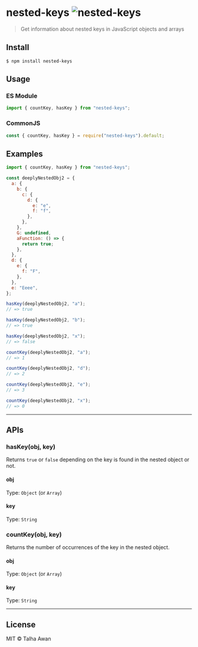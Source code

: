 [//]: # "The code structure for the repo: https://pauloe-me.medium.com/typescript-npm-package-publishing-a-beginners-guide-40b95908e69c"

# nested-keys ![nested-keys](https://github.com/TalhaAwan/nested-keys/actions/workflows/build.yml/badge.svg)

> Get information about nested keys in JavaScript objects and arrays

## Install

```
$ npm install nested-keys
```

## Usage

### ES Module

```js
import { countKey, hasKey } from "nested-keys";
```

### CommonJS

```js
const { countKey, hasKey } = require("nested-keys").default;
```

## Examples

```js
import { countKey, hasKey } from "nested-keys";

const deeplyNestedObj2 = {
  a: {
    b: {
      c: {
        d: {
          e: "e",
          f: "f",
        },
      },
    },
    G: undefined,
    aFunction: () => {
      return true;
    },
  },
  d: {
    e: {
      f: "F",
    },
  },
  e: "Eeee",
};

hasKey(deeplyNestedObj2, "a");
// => true

hasKey(deeplyNestedObj2, "b");
// => true

hasKey(deeplyNestedObj2, "x");
// => false

countKey(deeplyNestedObj2, "a");
// => 1

countKey(deeplyNestedObj2, "d");
// => 2

countKey(deeplyNestedObj2, "e");
// => 3

countKey(deeplyNestedObj2, "x");
// => 0
```

---

## APIs

### hasKey(obj, key)

Returns `true` or `false` depending on the key is found in the nested object or not.

#### obj

Type: `Object` (or `Array`)

#### key

Type: `String`

### countKey(obj, key)

Returns the number of occurrences of the key in the nested object.

#### obj

Type: `Object` (or `Array`)

#### key

Type: `String`

---

## License

MIT © Talha Awan
